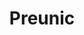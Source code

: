 ---
title: "Preunic"
url: /san-bernardo/preunic-avenida-presidente-jorge-alessandri-rodriguez/
shop: Drogerie
---